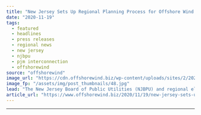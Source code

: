 ```yaml
---
title: "New Jersey Sets Up Regional Planning Process for Offshore Wind Transmission"
date: "2020-11-19"
tags: 
  - featured
  - headlines
  - press releases
  - regional news
  - new jersey
  - njbpu
  - pjm interconnection
  - offshorewind
source: "offshorewind"
image_url: "https://cdn.offshorewind.biz/wp-content/uploads/sites/2/2020/11/19095341/illu.jpg"
image_fp: "/assets/img/post_thumbnails/48.jpg"
lead: "The New Jersey Board of Public Utilities (NJBPU) and regional electricity grid operator PJM Interconnection have agreed to commence a"
article_url: "https://www.offshorewind.biz/2020/11/19/new-jersey-sets-up-regional-planning-process-for-offshore-wind-transmission/"
---
```


---
